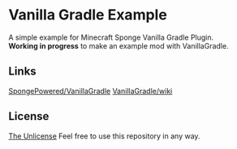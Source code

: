 # Vanilla Gradle Example
A simple example for Minecraft Sponge Vanilla Gradle Plugin.  
**Working in progress** to make an example mod with VanillaGradle.

## Links
[SpongePowered/VanillaGradle](https://github.com/SpongePowered/VanillaGradle)
[VanillaGradle/wiki](https://github.com/SpongePowered/VanillaGradle/wiki)

## License
[The Unlicense](https://unlicense.org/)
Feel free to use this repository in any way.
